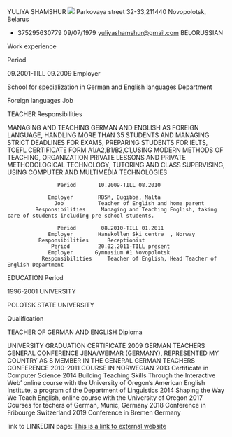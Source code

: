 YULIYA SHAMSHUR <img src="https://media-exp1.licdn.com/dms/image/C4D03AQE0x8gp8IHz-g/profile-displayphoto-shrink_200_200/0?e=1605744000&v=beta&t=jbhrEPeilZVxYKZ7mz0eJh730Ow0qNIeJCCcm3wWnmQ">
Parkovaya street 32-33,211440 Novopolotsk, Belarus

+ 375295630779
09/07/1979
yuliyashamshur@gmail.com
BELORUSSIAN

Work experience

 Period

09.2001-TILL 09.2009
Employer

School for specialization in German and English languages
Department

Foreign languages
Job

TEACHER
Responsibilities

MANAGING AND TEACHING GERMAN AND ENGLISH AS FOREIGN LANGUAGE, HANDLING MORE THAN 35 STUDENTS AND MANAGING STRICT DEADLINES FOR EXAMS, PREPARING STUDENTS FOR IELTS, TOEFL CERTIFICATE FORM A1/A2,B1/B2,C1,USING MODERN METHODS OF TEACHING, ORGANIZATION PRIVATE LESSONS AND PRIVATE METHODOLOGICAL TECHNOLOGY, TUTORING AND CLASS SUPERVISING, USING COMPUTER AND MULTIMEDIA TECHNOLOGIES

                    Period       10.2009-TILL 08.2010

                 Employer        RBSM, Bugibba, Malta
                   Job           Teacher of English and home parent
             Responsibilities     Managing and Teaching English, taking care of students including pre school students.

                    Period        08.2010-TILL 01.2011
                 Employer        Hanskollen Ski centre	, Norway
              Responsibilities      Receptionist
                  Period         20.02.2011-TILL present
                 Employer       Gymnasium #1 Novopolotsk
               Responsibilities     Teacher of English, Head Teacher of English Department
EDUCATION
Period

1996-2001
UNIVERSITY

POLOTSK STATE UNIVERSITY

Qualification

TEACHER OF GERMAN AND ENGLISH
Diploma

UNIVERSITY GRADUATION CERTIFICATE
2009 GERMAN TEACHERS GENERAL CONFERENCE JENA/WEIMAR (GERMANY),
REPRESENTED MY COUNTRY AS S MEMBER IN THE GENERAL GERMAN TEACHERS CONFERENCE
2010-2011 COURSE IN NORWEGIAN
2013 Certificate in Computer Science 
2014 Building Teaching Skills Through the Interactive Web’ online course with the University of Oregon’s American English Institute, a program of the Department of Linguistics
2014 Shaping the Way We Teach English, online course with the University of Oregon
2017 Courses for techers of German, Munic, Germany
2018 Conference in Fribourge Switzerland
2019 Conference in Bremen Germany

link to LINKEDIN page: <a href="https://www.linkedin.com/in/ulyss-shamshur-466620186/">This is a link to external website</a>
